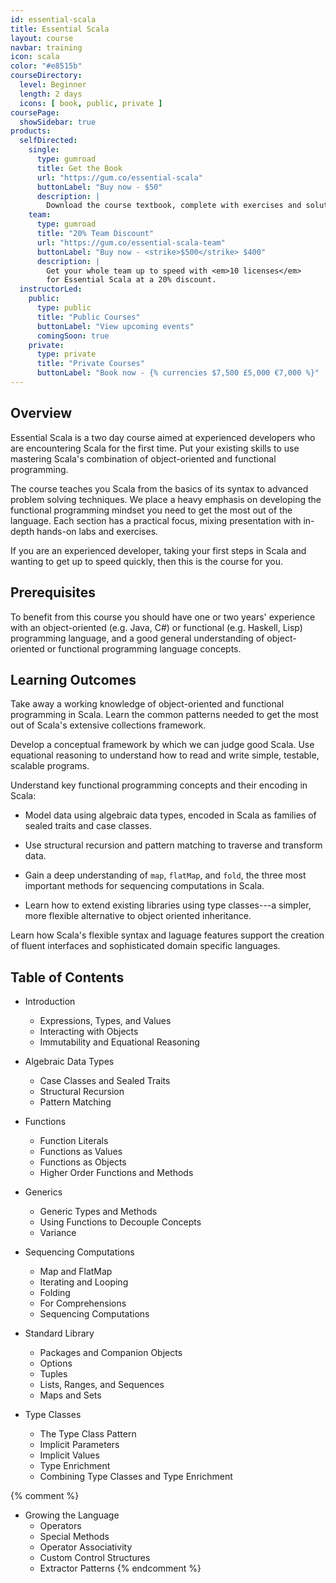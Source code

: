```yaml
---
id: essential-scala
title: Essential Scala
layout: course
navbar: training
icon: scala
color: "#e8515b"
courseDirectory:
  level: Beginner
  length: 2 days
  icons: [ book, public, private ]
coursePage:
  showSidebar: true
products:
  selfDirected:
    single:
      type: gumroad
      title: Get the Book
      url: "https://gum.co/essential-scala"
      buttonLabel: "Buy now - $50"
      description: |
        Download the course textbook, complete with exercises and solutions, in HTML, PDF, and ePub formats.
    team:
      type: gumroad
      title: "20% Team Discount"
      url: "https://gum.co/essential-scala-team"
      buttonLabel: "Buy now - <strike>$500</strike> $400"
      description: |
        Get your whole team up to speed with <em>10 licenses</em>
        for Essential Scala at a 20% discount.
  instructorLed:
    public:
      type: public
      title: "Public Courses"
      buttonLabel: "View upcoming events"
      comingSoon: true
    private:
      type: private
      title: "Private Courses"
      buttonLabel: "Book now - {% currencies $7,500 £5,000 €7,000 %}"
---
```


## Overview

Essential Scala is a two day course aimed at experienced developers who are encountering Scala for the first time. Put your existing skills to use mastering Scala's combination of object-oriented and functional programming.

The course teaches you Scala from the basics of its syntax to advanced problem solving techniques. We place a heavy emphasis on developing the functional programming mindset you need to get the most out of the language. Each section has a practical focus, mixing presentation with in-depth hands-on labs and exercises.

If you are an experienced developer, taking your first steps in Scala and wanting to get up to speed quickly, then this is the course for you.

## Prerequisites

To benefit from this course you should have one or two years' experience with an object-oriented (e.g. Java, C#) or functional (e.g. Haskell, Lisp) programming language, and a good general understanding of object-oriented or functional programming language concepts.

## Learning Outcomes

Take away a working knowledge of object-oriented and functional programming in Scala. Learn the common patterns needed to get the most out of Scala's extensive collections framework.

Develop a conceptual framework by which we can judge good Scala. Use equational reasoning to understand how to read and write simple, testable, scalable programs.

Understand key functional programming concepts and their encoding in Scala:

- Model data using algebraic data types, encoded in Scala as families of sealed traits and case classes.

- Use structural recursion and pattern matching to traverse and transform data.

- Gain a deep understanding of `map`, `flatMap`, and `fold`, the three most important methods for sequencing computations in Scala.

- Learn how to extend existing libraries using type classes---a simpler, more flexible alternative to object oriented inheritance.

Learn how Scala's flexible syntax and laguage features support the creation of fluent interfaces and sophisticated domain specific languages.

## Table of Contents

 - Introduction
   - Expressions, Types, and Values
   - Interacting with Objects
   - Immutability and Equational Reasoning

 - Algebraic Data Types
   - Case Classes and Sealed Traits
   - Structural Recursion
   - Pattern Matching

 - Functions
   - Function Literals
   - Functions as Values
   - Functions as Objects
   - Higher Order Functions and Methods

 - Generics
   - Generic Types and Methods
   - Using Functions to Decouple Concepts
   - Variance

 - Sequencing Computations
   - Map and FlatMap
   - Iterating and Looping
   - Folding
   - For Comprehensions
   - Sequencing Computations

 - Standard Library
   - Packages and Companion Objects
   - Options
   - Tuples
   - Lists, Ranges, and Sequences
   - Maps and Sets

 - Type Classes
   - The Type Class Pattern
   - Implicit Parameters
   - Implicit Values
   - Type Enrichment
   - Combining Type Classes and Type Enrichment

 {% comment %}
 - Growing the Language
   - Operators
   - Special Methods
   - Operator Associativity
   - Custom Control Structures
   - Extractor Patterns
 {% endcomment %}
